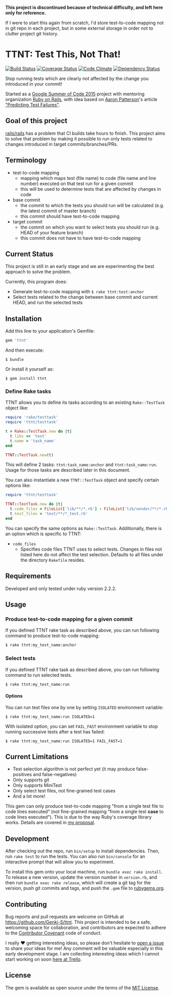 **This project is discontinued because of technical difficulty, and left here only for reference.**

If I were to start this again from scratch, I'd store test-to-code mapping not in git repo in each project, but in some external storage in order not to clutter project git history.

# TTNT: Test This, Not That!

[![Build Status](https://travis-ci.org/Genki-S/ttnt.svg?branch=master)](https://travis-ci.org/Genki-S/ttnt)
[![Coverage Status](https://coveralls.io/repos/Genki-S/ttnt/badge.svg?branch=master)](https://coveralls.io/r/Genki-S/ttnt?branch=master)
[![Code Climate](https://codeclimate.com/github/Genki-S/ttnt/badges/gpa.svg)](https://codeclimate.com/github/Genki-S/ttnt)
[![Dependency Status](https://gemnasium.com/Genki-S/ttnt.svg)](https://gemnasium.com/Genki-S/ttnt)

Stop running tests which are clearly not affected by the change you introduced in your commit!

Started as a [Google Summer of Code 2015](http://www.google-melange.com/gsoc/homepage/google/gsoc2015) project with mentoring organization [Ruby on Rails](http://rubyonrails.org/), with idea based on [Aaron Patterson](https://twitter.com/tenderlove)'s article ["Predicting Test Failures"](http://tenderlovemaking.com/2015/02/13/predicting-test-failues.html).

## Goal of this project

[rails/rails](https://github.com/rails/rails) has a problem that CI builds take hours to finish. This project aims to solve that problem by making it possible to run only tests related to changes introduced in target commits/branches/PRs.

## Terminology

- test-to-code mapping
    - mapping which maps test (file name) to code (file name and line number) executed on that test run for a given commit
    - this will be used to determine tests that are affected by changes in code
- base commit
    - the commit to which the tests you should run will be calculated (e.g. the latest commit of master branch)
    - this commit should have test-to-code mapping
- target commit
    - the commit on which you want to select tests you should run (e.g. HEAD of your feature branch)
    - this commit does not have to have test-to-code mapping

## Current Status

This project is still in an early stage and we are experimenting the best approach to solve the problem.

Currently, this program does:

- Generate test-to-code mapping with `$ rake ttnt:test:anchor`
- Select tests related to the change between base commit and current HEAD, and run the selected tests

## Installation

Add this line to your application's Gemfile:

```ruby
gem 'ttnt'
```

And then execute:

    $ bundle

Or install it yourself as:

    $ gem install ttnt

### Define Rake tasks

TTNT allows you to define its tasks according to an existing `Rake::TestTask` object like:

```ruby
require 'rake/testtask'
require 'ttnt/testtask'

t = Rake::TestTask.new do |t|
  t.libs << 'test'
  t.name = 'task_name'
end

TTNT::TestTask.new(t)
```

This will define 2 tasks: `ttnt:task_name:anchor` and `ttnt:task_name:run`. Usage for those tasks are described later in this document.

You can also instantiate a new `TTNT::TestTask` object and specify certain options like:

```ruby
require 'ttnt/testtask'

TTNT::TestTask.new do |t|
  t.code_files = FileList['lib/**/*.rb'] - FileList['lib/vendor/**/*.rb']
  t.test_files = 'test/**/*_test.rb'
end
```

You can specify the same options as `Rake::TestTask`.
Additionally, there is an option which is specific to TTNT:

- `code_files`
  - Specifies code files TTNT uses to select tests. Changes in files not listed here do not affect the test selection. Defaults to all files under the directory `Rakefile` resides.

## Requirements

Developed and only tested under ruby version 2.2.2.

## Usage

### Produce test-to-code mapping for a given commit

If you defined TTNT rake task as described above, you can run following command to produce test-to-code mapping:

```sh
$ rake ttnt:my_test_name:anchor
```

### Select tests

If you defined TTNT rake task as described above, you can run following command to run selected tests.

```sh
$ rake ttnt:my_test_name:run
```

#### Options

You can run test files one by one by setting `ISOLATED` environment variable:

```
$ rake ttnt:my_test_name:run ISOLATED=1
```

With isolated option, you can set `FAIL_FAST` environment variable to stop running successive tests after a test has failed:

```
$ rake ttnt:my_test_name:run ISOLATED=1 FAIL_FAST=1
```

## Current Limitations

- Test selection algorithm is not perfect yet (it may produce false-positives and false-negatives)
- Only supports git
- Only supports MiniTest
- Only select test files, not fine-grained test cases
- And a lot more!

This gem can only produce test-to-code mapping "from a single test file to code lines executed"
(not fine-grained mapping "from a single test **case** to code lines executed").
This is due to the way Ruby's coverage library works. Details are covered in [my proposal](https://github.com/Genki-S/gsoc2015/blob/master/proposal.md#2-run-each-test-case-from-scratch-requiring-all-files-for-every-run).

## Development

After checking out the repo, run `bin/setup` to install dependencies. Then, run `rake test` to run the tests. You can also run `bin/console` for an interactive prompt that will allow you to experiment.

To install this gem onto your local machine, run `bundle exec rake install`. To release a new version, update the version number in `version.rb`, and then run `bundle exec rake release`, which will create a git tag for the version, push git commits and tags, and push the `.gem` file to [rubygems.org](https://rubygems.org).

## Contributing

Bug reports and pull requests are welcome on GitHub at https://github.com/Genki-S/ttnt. This project is intended to be a safe, welcoming space for collaboration, and contributors are expected to adhere to the [Contributor Covenant](http://www.contributor-covenant.org) code of conduct.

I really :heart: getting interesting ideas, so please don't hesitate to [open a issue](https://github.com/Genki-S/ttnt/issues/new) to share your ideas for me! Any comment will be valuable especially in this early development stage. I am collecting interesting ideas which I cannot start working on soon [here at Trello](https://trello.com/b/z232DXnq/ttnt).

## License

The gem is available as open source under the terms of the [MIT License](http://opensource.org/licenses/MIT).

